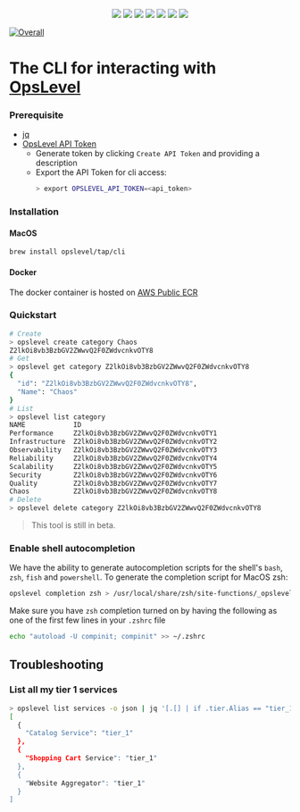 <p align="center">
    <a href="https://github.com/OpsLevel/cli/blob/main/LICENSE" alt="License">
        <img src="https://img.shields.io/github/license/OpsLevel/cli.svg" /></a>
    <a href="https://goreportcard.com/report/github.com/OpsLevel/cli" alt="Go Report Card">
        <img src="https://goreportcard.com/badge/github.com/OpsLevel/cli" /></a>
    <a href="https://GitHub.com/OpsLevel/cli/releases/" alt="Release">
        <img src="https://img.shields.io/github/v/release/OpsLevel/cli" /></a>  
    <a href="https://masterminds.github.io/stability/experimental.html" alt="Stability: Experimental">
        <img src="https://masterminds.github.io/stability/experimental.svg" /></a>  
    <a href="https://github.com/OpsLevel/cli/graphs/contributors" alt="Contributors">
        <img src="https://img.shields.io/github/contributors/OpsLevel/cli" /></a>
    <a href="https://github.com/OpsLevel/cli/pulse" alt="Activity">
        <img src="https://img.shields.io/github/commit-activity/m/OpsLevel/cli" /></a>
    <a href="https://github.com/OpsLevel/cli/releases" alt="Downloads">
        <img src="https://img.shields.io/github/downloads/OpsLevel/cli/total" /></a>
</p>

[![Overall](https://img.shields.io/endpoint?style=flat&url=https%3A%2F%2Fapp.opslevel.com%2Fapi%2Fservice_level%2FEaWapOq9VQj5FvymQEgCPNJcbF-TOibHn89Arw7d_OY)](https://app.opslevel.com/services/opslevel_cli/maturity-report)

# The CLI for interacting with [OpsLevel](https://www.opslevel.com/)

### Prerequisite

- [jq](https://stedolan.github.io/jq/download/)
- [OpsLevel API Token](https://app.opslevel.com/api_tokens)
  - Generate token by clicking `Create API Token` and providing a description
  - Export the API Token for cli access:
    ```sh
    > export OPSLEVEL_API_TOKEN=<api_token>
    ```

### Installation

#### MacOS

```sh
brew install opslevel/tap/cli
```

<!--
#### Deb

```sh
sudo apt-get install apt-transport-https
wget -qO - https://opslevel.github.io/cli-repo/deb/public.key | sudo apt-key add -
echo deb https://opslevel.github.io/cli-repo/deb [CODE_NAME] main | sudo tee -a /etc/apt/sources.list
sudo apt-get update
sudo apt-get install opslevel
```

#### RPM

```sh
cat << EOF > /etc/yum.repos.d/opslevel.repo
[opslevel]
name=opslevel cli repository
baseurl=https://opslevel.github.io/cli-repo/rpm/releases/$releasever/$basearch/
gpgcheck=0
enabled=1
EOF
sudo yum -y update
sudo yum -y install opslevel
```
-->

#### Docker

The docker container is hosted on [AWS Public ECR](https://gallery.ecr.aws/opslevel/cli)

### Quickstart

```sh
# Create
> opslevel create category Chaos
Z2lkOi8vb3BzbGV2ZWwvQ2F0ZWdvcnkvOTY8
# Get
> opslevel get category Z2lkOi8vb3BzbGV2ZWwvQ2F0ZWdvcnkvOTY8
{
  "id": "Z2lkOi8vb3BzbGV2ZWwvQ2F0ZWdvcnkvOTY8",
  "Name": "Chaos"
}
# List
> opslevel list category
NAME            ID                                    
Performance     Z2lkOi8vb3BzbGV2ZWwvQ2F0ZWdvcnkvOTY1  
Infrastructure  Z2lkOi8vb3BzbGV2ZWwvQ2F0ZWdvcnkvOTY2  
Observability   Z2lkOi8vb3BzbGV2ZWwvQ2F0ZWdvcnkvOTY3  
Reliability     Z2lkOi8vb3BzbGV2ZWwvQ2F0ZWdvcnkvOTY4  
Scalability     Z2lkOi8vb3BzbGV2ZWwvQ2F0ZWdvcnkvOTY5  
Security        Z2lkOi8vb3BzbGV2ZWwvQ2F0ZWdvcnkvOTY6  
Quality         Z2lkOi8vb3BzbGV2ZWwvQ2F0ZWdvcnkvOTY7  
Chaos           Z2lkOi8vb3BzbGV2ZWwvQ2F0ZWdvcnkvOTY8  
# Delete
> opslevel delete category Z2lkOi8vb3BzbGV2ZWwvQ2F0ZWdvcnkvOTY8
```

<blockquote>This tool is still in beta.</blockquote>

### Enable shell autocompletion

We have the ability to generate autocompletion scripts for the shell's `bash`, `zsh`, `fish` and `powershell`.  To generate 
the completion script for MacOS zsh:

```sh
opslevel completion zsh > /usr/local/share/zsh/site-functions/_opslevel
```

Make sure you have `zsh` completion turned on by having the following as one of the first few lines in your `.zshrc` file

```sh
echo "autoload -U compinit; compinit" >> ~/.zshrc
```

<!--
### JSON-Schema
TODO
-->

## Troubleshooting

### List all my tier 1 services

```sh
> opslevel list services -o json | jq '[.[] | if .tier.Alias == "tier_1" then {(.name) : (.tier.Alias)} else empty end]' 
[
  {
    "Catalog Service": "tier_1"
  },
  {
    "Shopping Cart Service": "tier_1"
  },
  {
    "Website Aggregator": "tier_1"
  }
]
```
